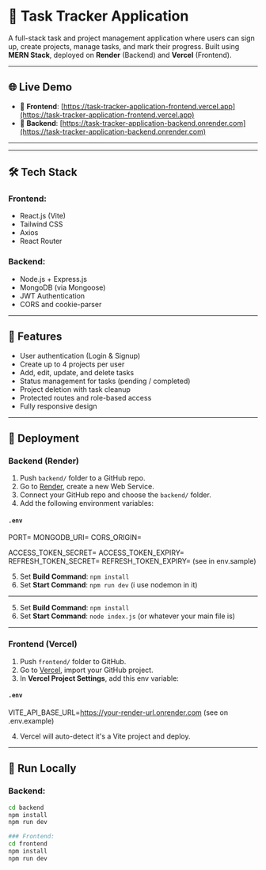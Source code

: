 # 📝 Task Tracker Application

A full-stack task and project management application where users can sign up, create projects, manage tasks, and mark their progress. Built using **MERN Stack**, deployed on **Render** (Backend) and **Vercel** (Frontend).

---

## 🌐 Live Demo

- 🔗 **Frontend**: [https://task-tracker-application-frontend.vercel.app](https://task-tracker-application-frontend.vercel.app)
- 🔗 **Backend**: [https://task-tracker-application-backend.onrender.com](https://task-tracker-application-backend.onrender.com)

---


---

## 🛠️ Tech Stack

### Frontend:
- React.js (Vite)
- Tailwind CSS
- Axios
- React Router

### Backend:
- Node.js + Express.js
- MongoDB (via Mongoose)
- JWT Authentication
- CORS and cookie-parser

---

## 🔐 Features

- User authentication (Login & Signup)
- Create up to 4 projects per user
- Add, edit, update, and delete tasks
- Status management for tasks (pending / completed)
- Project deletion with task cleanup
- Protected routes and role-based access
- Fully responsive design

---

## 🚀 Deployment

### Backend (Render)

1. Push `backend/` folder to a GitHub repo.
2. Go to [Render](https://render.com), create a new Web Service.
3. Connect your GitHub repo and choose the `backend/` folder.
4. Add the following environment variables:

#### `.env`
PORT=
MONGODB_URI=
CORS_ORIGIN=

ACCESS_TOKEN_SECRET=
ACCESS_TOKEN_EXPIRY=
REFRESH_TOKEN_SECRET=
REFRESH_TOKEN_EXPIRY=
(see in env.sample)

5. Set **Build Command**: `npm install`
6. Set **Start Command**: `npm run dev` (i use nodemon in it)

---

5. Set **Build Command**: `npm install`
6. Set **Start Command**: `node index.js` (or whatever your main file is)

---

### Frontend (Vercel)

1. Push `frontend/` folder to GitHub.
2. Go to [Vercel](https://vercel.com), import your GitHub project.
3. In **Vercel Project Settings**, add this env variable:

#### `.env`
VITE_API_BASE_URL=https://your-render-url.onrender.com (see on .env.example)

4. Vercel will auto-detect it's a Vite project and deploy.

---

## 🧪 Run Locally

### Backend:

```bash
cd backend
npm install
npm run dev

### Frontend:
cd frontend
npm install
npm run dev

